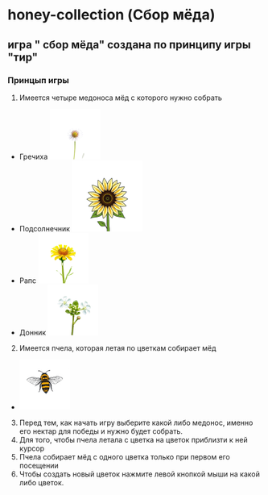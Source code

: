 # honey-collection (Сбор мёда)
## игра " сбор мёда" создана по принципу игры "тир"
### Принцып игры  
1. Имеется четыре медоноса мёд с которого нужно собрать
  * Гречиха
      ![](img/buckwheat.png) 
  * Подсолнечник
      ![](img/flower.png)
  * Рапс
      ![](img/colza.png)
  * Донник
      ![](img/melilot.png)
2. Имеется пчела, которая летая по цветкам собирает мёд
*  ![](img/bee.png)    
3. Перед тем, как начать игру выберите какой либо медонос, именно его нектар для победы и нужно будет собрать.
4. Для того, чтобы пчела летала с цветка на цветок приблизти к ней курсор
5. Пчела собирает мёд с одного цветка только при первом его посещении
6. Чтобы создать новый цветок нажмите левой кнопкой мыши на какой либо цветок.

